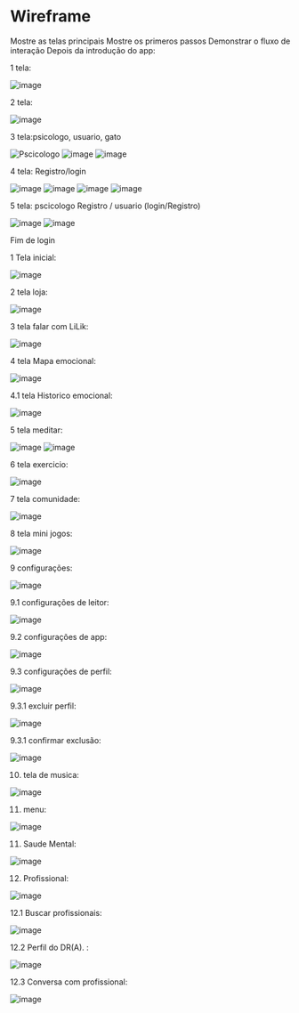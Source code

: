 # Wireframe
Mostre as telas principais
Mostre os primeros passos
Demonstrar o fluxo de interação
Depois da introdução do app:

1 tela:

![image](https://github.com/user-attachments/assets/3f69537a-3195-46b9-bd3d-6874e8d5620c)

2 tela: 

![image](https://github.com/user-attachments/assets/10eb7ac4-50cd-4f1b-b840-f869c34a5660)

3 tela:psicologo, usuario, gato



![Pscicologo](https://github.com/user-attachments/assets/cd22381b-8820-47d8-afe5-4d8dd619a7b6) ![image](https://github.com/user-attachments/assets/ddd03523-0dce-4727-b22a-9ab2dc4776ff)
 ![image](https://github.com/user-attachments/assets/3f5e6612-635b-40fd-9fe5-c0dfb8fe7dad)

4 tela: Registro/login

![image](https://github.com/user-attachments/assets/bbfe466a-94ee-4248-b144-1c2b23fedef9) ![image](https://github.com/user-attachments/assets/9b8a2e07-ba3c-4781-a76f-607c18502f25)
![image](https://github.com/user-attachments/assets/f474ed59-0d1c-4933-9892-0ed724d03427) ![image](https://github.com/user-attachments/assets/dafe4226-8e5f-4e8b-9ab3-59e783c3c86f)

5 tela: pscicologo Registro / usuario (login/Registro)

![image](https://github.com/user-attachments/assets/3491faaa-4c4c-41c8-9011-701220da49e9) ![image](https://github.com/user-attachments/assets/7235aa5d-69f4-4c44-962f-9c71f91c0cea)

Fim de login

1 Tela inicial:

![image](https://github.com/user-attachments/assets/0e4e42d5-8ccd-40a2-961d-4379b46f46ca)

2 tela loja:

![image](https://github.com/user-attachments/assets/aa322e0b-2006-4228-a8c2-284ab619636c)

3 tela falar com LiLik: 

![image](https://github.com/user-attachments/assets/0d01942c-b78b-41a0-bc45-e3a7025608ad)

4 tela Mapa emocional:

![image](https://github.com/user-attachments/assets/50e797f9-41ec-46bf-bbd7-fdde0170d28b)

4.1 tela Historico emocional:

![image](https://github.com/user-attachments/assets/d97e1443-9f5e-45a7-8583-ce7b83ef7ec0)

5 tela meditar:

![image](https://github.com/user-attachments/assets/98178648-d987-431c-bdfe-82552bea099a)
![image](https://github.com/user-attachments/assets/238533b3-a004-44bf-94a9-ab96104ce3df)

6 tela exercicio:

![image](https://github.com/user-attachments/assets/8bd77ea6-4064-4b9e-be0d-7f1593ad0940)

7 tela comunidade:

![image](https://github.com/user-attachments/assets/84a0bdf8-2c8f-4fe6-af57-d30bd838f966)

8 tela mini jogos:

![image](https://github.com/user-attachments/assets/61963d52-83dd-4972-8a21-04b51c51a81f)

9 configurações:

![image](https://github.com/user-attachments/assets/519cc52e-7a3e-417c-9c91-f6acc555af23)

9.1 configurações de leitor:

![image](https://github.com/user-attachments/assets/335e7615-6804-43c7-8c39-966844eb6067)

9.2 configurações de app:

![image](https://github.com/user-attachments/assets/c1bf739c-55b8-465e-b078-2da5794745c7)


9.3 configurações de perfil:

![image](https://github.com/user-attachments/assets/f5ca84a8-8875-4d78-82c0-62ab5d6ae0e9)

9.3.1 excluir perfil:

![image](https://github.com/user-attachments/assets/d985653e-ae6c-4960-aef3-b957c8050a3a)

9.3.1 confirmar exclusão:

![image](https://github.com/user-attachments/assets/dd5f93c9-8798-4da7-b825-94c72ed2b63d)

10. tela de musica:


![image](https://github.com/user-attachments/assets/2a4ee1c0-486f-4360-aa67-ea994db21da1)

11. menu:

![image](https://github.com/user-attachments/assets/ec3298a3-a6ef-4724-b264-f6fb42c54e27)

11. Saude Mental:

![image](https://github.com/user-attachments/assets/b399568f-dec7-4c42-ab02-ca6348ed76c6)

12. Profissional:

![image](https://github.com/user-attachments/assets/ec606be0-d78a-48c6-905c-bd96422ddeba)

12.1 Buscar profissionais:

![image](https://github.com/user-attachments/assets/60a78edf-c3e0-4727-aa18-7f406d5d1296)

12.2 Perfil do DR(A). :

![image](https://github.com/user-attachments/assets/5d674c64-6bb2-40b1-87f1-33430c8f279a)

12.3 Conversa com profissional:

![image](https://github.com/user-attachments/assets/bd9952fe-1d6b-4bff-b7f8-c13fbf02bd46)

